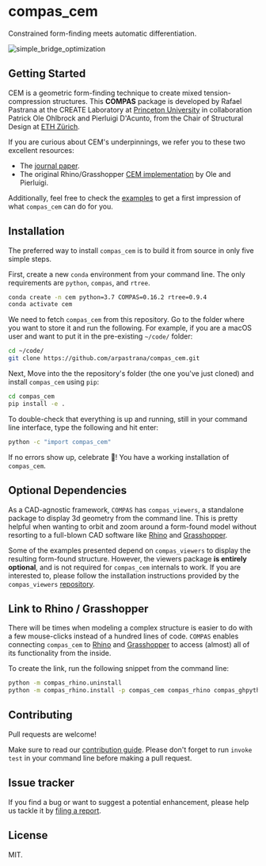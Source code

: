 # compas_cem

Constrained form-finding meets automatic differentiation.

![simple_bridge_optimization](./docs/images/simple_bridge_opt_4_fps.gif)

## Getting Started

CEM is a geometric form-finding technique to create mixed tension-compression
structures. This **COMPAS** package is developed by Rafael Pastrana at the
CREATE Laboratory at [Princeton University](https://soa.princeton.edu/) in
collaboration Patrick Ole Ohlbrock and Pierluigi D'Acunto, from the Chair of Structural Design at [ETH Zürich](http://www.schwartz.arch.ethz.ch/).

If you are curious about CEM's underpinnings, we refer you to these two
excellent resources:

- The [journal
paper](https://www.sciencedirect.com/science/article/abs/pii/S0010448519305342).
- The original Rhino/Grasshopper [CEM
implementation](https://github.com/OleOhlbrock/CEM/) by Ole and Pierluigi.

Additionally, feel free to check the
[examples](https://github.com/arpastrana/compas_cem/tree/master/examples/) to
get a first impression of what `compas_cem` can do for you.


## Installation

The preferred way to install `compas_cem` is to build it from source in only five simple steps.

First, create a new `conda` environment from your command line. The only
requirements are `python`, `compas`, and `rtree`.

```bash
conda create -n cem python=3.7 COMPAS=0.16.2 rtree=0.9.4
conda activate cem
```

We need to fetch `compas_cem` from this repository. Go to the folder where you want to store it and run the following. For example, if you are a macOS user and want to put it in the pre-existing `~/code/` folder:

```bash
cd ~/code/
git clone https://github.com/arpastrana/compas_cem.git
```

Next, Move into the the repository's folder (the one you've just cloned) and install `compas_cem` using `pip`:

```bash
cd compas_cem
pip install -e .
```

To double-check that everything is up and running, still in your command line
interface, type the following and hit enter:

```bash
python -c "import compas_cem"
```

If no errors show up, celebrate 🎉! You have a working installation of `compas_cem`.

## Optional Dependencies

As a CAD-agnostic framework, `COMPAS` has `compas_viewers`, a standalone package to display 3d geometry from the command line. This is pretty
helpful when wanting to orbit and zoom around a form-found model without
resorting to a full-blown CAD software like [Rhino](https://www.rhino3d.com/)
and [Grasshopper](https://www.grasshopper3d.com/). 

Some of the examples presented depend on `compas_viewers` to display the
resulting form-found structure. However, the viewers package **is entirely
optional**, and is not required for `compas_cem` internals to work. If you are interested to, please follow the installation instructions provided
by the `compas_viewers` [repository](https://github.com/compas-dev/compas_viewers/).

## Link to Rhino / Grasshopper

There will be times when modeling a complex structure is easier to do with a few
mouse-clicks instead of a hundred lines of code. `COMPAS` enables connecting
`compas_cem` to [Rhino](https://www.rhino3d.com/) and
[Grasshopper](https://www.grasshopper3d.com/) to access (almost) all of its
functionality from the inside.

To create the link, run the following snippet from the command line:

```bash
python -m compas_rhino.uninstall
python -m compas_rhino.install -p compas_cem compas_rhino compas_ghpython
```

## Contributing

Pull requests are welcome!

Make sure to read our [contribution
guide](https://github.com/arpastrana/compas_cem/tree/master/CONTRIBUTING.md).
Please don't forget to run ``invoke test`` in your command line before making a
pull request.

## Issue tracker

If you find a bug or want to suggest a potential enhancement,
please help us tackle it by [filing a report](https://github.com/arpastrana/compas_cem/issues).

## License

MIT.
